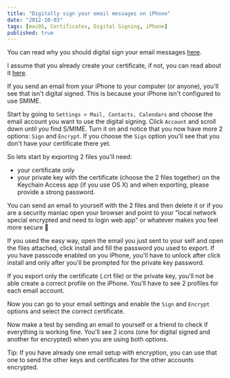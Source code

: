 ```yaml
---
title: "Digitally sign your email messages on iPhone"
date: "2012-10-03"
tags: [macOS, Certificates, Digital Signing, iPhone]
published: true
---
```


You can read why you should digital sign your email messages
[here](/digitally-sign-your-email-messages-mailapp).

I assume that you already create your certificate, if not, you can read about it
[here](/digitally-sign-your-email-messages-mailapp).

If you send an email from your iPhone to your computer (or anyone), you'll see
that isn't digital signed. This is because your iPhone isn't configured to use
SMIME.

Start by going to `Settings > Mail, Contacts, Calendars` and choose the email
account you want to use the digital signing. Click `Account` and scroll down
until you find S/MIME. Turn it on and notice that you now have more 2 options:
`Sign` and `Encrypt`. If you choose the `Sign` option you'll see that you don't
have your certificate there yet.

So lets start by exporting 2 files you'll need:

- your certificate only
- your private key with the certificate (choose the 2 files together) on the
  Keychain Access app (if you use OS X) and when exporting, please provide a
  strong password.

You can send an email to yourself with the 2 files and then delete it or if you
are a security maniac open your browser and point to your "local network special
encrypted and need to login web app" or whatever makes you feel more secure 🙂

If you used the easy way, open the email you just sent to your self and open the
files attached, click install and fill the password you used to export. If you
have passcode enabled on you iPhone, you'll have to unlock after click install
and only after you'll be prompted for the private key password.

If you export only the certificate (.crt file) or the private key, you'll not be
able create a correct profile on the iPhone. You'll have to see 2 profiles for
each email account.

Now you can go to your email settings and enable the `Sign` and `Encrypt`
options and select the correct certificate.

Now make a test by sending an email to yourself or a friend to check if
everything is working fine. You'll see 2 icons (one for digital signed and
another for encrypted) when you are using both options.

Tip: If you have already one email setup with encryption, you can use that one
to send the other keys and certificates for the other accounts encrypted.

